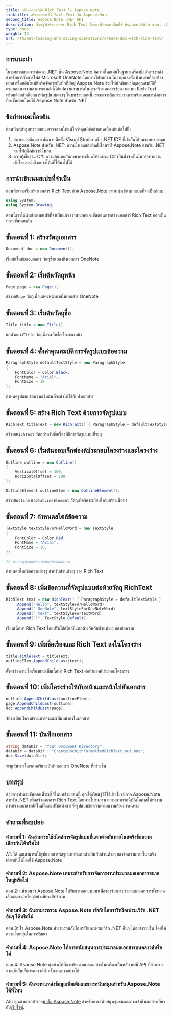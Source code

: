 ```yaml
---
title: สร้างเอกสารที่มี Rich Text ใน Aspose.Note
linktitle: สร้างเอกสารที่มี Rich Text ใน Aspose.Note
second_title: Aspose.Note .NET API
description: เรียนรู้วิธีสร้างเอกสาร Rich Text โดยทางโปรแกรมโดยใช้ Aspose.Note สำหรับ .NET คำแนะนำทีละขั้นตอนพร้อมตัวอย่างโค้ด
type: docs
weight: 12
url: /th/net/loading-and-saving-operations/create-doc-with-rich-text/
---
```

## การแนะนำ

ในขอบเขตของการพัฒนา .NET นั้น Aspose.Note มีความโดดเด่นในฐานะเครื่องมืออันทรงพลังสำหรับการจัดการไฟล์ Microsoft OneNote โดยทางโปรแกรม ไม่ว่าคุณจะตั้งเป้าหมายที่จะสร้างเอกสารโดยอัตโนมัติหรือจัดการบันทึกที่มีอยู่ Aspose.Note ช่วยให้นักพัฒนามีชุดคุณสมบัติที่ครอบคลุม ความสามารถเหล่านี้ได้แก่ความสามารถในการสร้างเอกสารข้อความแบบ Rich Text พร้อมด้วยตัวเลือกการจัดรูปแบบต่างๆ ในบทช่วยสอนนี้ เราจะเจาะลึกกระบวนการสร้างเอกสารดังกล่าวทีละขั้นตอนโดยใช้ Aspose.Note สำหรับ .NET

## ข้อกำหนดเบื้องต้น

ก่อนที่จะเข้าสู่บทช่วยสอน ตรวจสอบให้แน่ใจว่าคุณมีข้อกำหนดเบื้องต้นต่อไปนี้:

1. สภาพแวดล้อมการพัฒนา: ติดตั้ง Visual Studio หรือ .NET IDE ที่เข้ากันได้บนระบบของคุณ
2.  Aspose.Note สำหรับ .NET: ดาวน์โหลดและติดตั้งไลบรารี Aspose.Note สำหรับ .NET จากไฟล์[ลิ้งค์ดาวน์โหลด](https://releases.aspose.com/note/net/).
3. ความรู้พื้นฐาน C#: ความคุ้นเคยกับภาษาการเขียนโปรแกรม C# เป็นสิ่งจำเป็นในการทำความเข้าใจและนำตัวอย่างโค้ดที่ให้มาไปใช้

## การนำเข้าเนมสเปซที่จำเป็น

ก่อนที่เราจะเริ่มสร้างเอกสาร Rich Text ด้วย Aspose.Note เรามานำเข้าเนมสเปซที่จำเป็นก่อน:

```csharp
using System;
using System.Drawing;
```

ตอนนี้เราได้นำเข้าเนมสเปซที่จำเป็นแล้ว เรามาแจกแจงขั้นตอนการสร้างเอกสาร Rich Text ออกเป็นหลายขั้นตอนกัน

## ขั้นตอนที่ 1: สร้างวัตถุเอกสาร

```csharp
Document doc = new Document();
```

 เริ่มต้นใหม่`Document` วัตถุซึ่งแสดงถึงเอกสาร OneNote

## ขั้นตอนที่ 2: เริ่มต้นวัตถุหน้า

```csharp
Page page = new Page();
```

 สร้างก`Page` วัตถุเพื่อแสดงหน้าภายในเอกสาร OneNote

## ขั้นตอนที่ 3: เริ่มต้นวัตถุชื่อ

```csharp
Title title = new Title();
```

 ยกตัวอย่าง`Title` วัตถุซึ่งจะเก็บชื่อเรื่องของหน้า

## ขั้นตอนที่ 4: ตั้งค่าคุณสมบัติการจัดรูปแบบข้อความ

```csharp
ParagraphStyle defaultTextStyle = new ParagraphStyle
{
    FontColor = Color.Black,
    FontName = "Arial",
    FontSize = 10
};
```

กำหนดรูปแบบข้อความเริ่มต้นที่จะนำไปใช้กับทั้งเอกสาร

## ขั้นตอนที่ 5: สร้าง Rich Text ด้วยการจัดรูปแบบ

```csharp
RichText titleText = new RichText() { ParagraphStyle = defaultTextStyle }.Append("Title!");
```

 สร้างก`RichText` วัตถุสำหรับชื่อเรื่องที่มีการจัดรูปแบบที่ระบุ

## ขั้นตอนที่ 6: เริ่มต้นออบเจ็กต์องค์ประกอบโครงร่างและโครงร่าง

```csharp
Outline outline = new Outline()
{
    VerticalOffset = 100,
    HorizontalOffset = 100
};

OutlineElement outlineElem = new OutlineElement();
```

 สร้าง`Outline` และ`OutlineElement` วัตถุเพื่อจัดระเบียบโครงสร้างเนื้อหา

## ขั้นตอนที่ 7: กำหนดสไตล์ข้อความ

```csharp
TextStyle textStyleForHelloWord = new TextStyle
{
    FontColor = Color.Red,
    FontName = "Arial",
    FontSize = 10,
};

// กำหนดรูปแบบข้อความเพิ่มเติมตามต้องการ
```

กำหนดสไตล์ข้อความต่างๆ สำหรับส่วนต่างๆ ของ Rich Text

## ขั้นตอนที่ 8: เพิ่มข้อความที่จัดรูปแบบต่อท้ายวัตถุ RichText

```csharp
RichText text = new RichText() { ParagraphStyle = defaultTextStyle }
    .Append("Hello", textStyleForHelloWord)
    .Append(" OneNote", textStyleForOneNoteWord)
    .Append(" text", textStyleForTextWord)
    .Append("!", TextStyle.Default);
```

เขียนเนื้อหา Rich Text โดยปรับใช้สไตล์ที่แตกต่างกันกับส่วนต่างๆ ของข้อความ

## ขั้นตอนที่ 9: เพิ่มชื่อเรื่องและ Rich Text ลงในโครงร่าง

```csharp
title.TitleText = titleText;
outlineElem.AppendChildLast(text);
```

ตั้งค่าข้อความชื่อเรื่องและเพิ่มเนื้อหา Rich Text ต่อท้ายองค์ประกอบโครงร่าง

## ขั้นตอนที่ 10: เพิ่มโครงร่างให้กับหน้าและหน้าไปยังเอกสาร

```csharp
outline.AppendChildLast(outlineElem);
page.AppendChildLast(outline);
doc.AppendChildLast(page);
```

จัดระเบียบโครงสร้างเค้าร่างและเพิ่มหน้าลงในเอกสาร

## ขั้นตอนที่ 11: บันทึกเอกสาร

```csharp
string dataDir = "Your Document Directory";
dataDir = dataDir + "CreateDocWithFormattedRichText_out.one";
doc.Save(dataDir);
```

ระบุเส้นทางไดเรกทอรีและบันทึกเอกสาร OneNote ที่สร้างขึ้น

## บทสรุป

ด้วยการทำตามขั้นตอนที่ระบุไว้ในบทช่วยสอนนี้ คุณได้เรียนรู้วิธีใช้ประโยชน์จาก Aspose.Note สำหรับ .NET เพื่อสร้างเอกสาร Rich Text โดยทางโปรแกรม ความสามารถนี้เปิดโอกาสให้ทำงานการสร้างเอกสารอัตโนมัติและปรับแต่งการจัดรูปแบบข้อความตามความต้องการเฉพาะ

## คำถามที่พบบ่อย

### คำถามที่ 1: ฉันสามารถใช้สไตล์การจัดรูปแบบที่แตกต่างกันภายในสตริงข้อความเดียวกันได้หรือไม่

A1: ได้ คุณสามารถใช้รูปแบบการจัดรูปแบบที่แตกต่างกันกับส่วนต่างๆ ของข้อความภายในสตริงเดียวกันได้โดยใช้ Aspose.Note

### คำถามที่ 2: Aspose.Note เหมาะสำหรับการจัดการงานประมวลผลเอกสารขนาดใหญ่หรือไม่

ตอบ 2: แน่นอนว่า Aspose.Note ได้รับการออกแบบมาเพื่อรองรับการประมวลผลเอกสารทั้งขนาดเล็กและขนาดใหญ่อย่างมีประสิทธิภาพ

### คำถามที่ 3: ฉันสามารถรวม Aspose.Note เข้ากับไลบรารีหรือเฟรมเวิร์ก .NET อื่นๆ ได้หรือไม่

ตอบ 3: ใช่ Aspose.Note ทำงานร่วมกับไลบรารีและเฟรมเวิร์ก .NET อื่นๆ ได้อย่างราบรื่น โดยให้ความยืดหยุ่นในการพัฒนา

### คำถามที่ 4: Aspose.Note ให้การสนับสนุนการประมวลผลเอกสารบนคลาวด์หรือไม่

ตอบ 4: Aspose.Note มุ่งเน้นไปที่การประมวลผลเอกสารในเครื่องเป็นหลัก แต่มี API ที่สามารถรวมเข้ากับบริการคลาวด์สำหรับงานบางอย่างได้

### คำถามที่ 5: ฉันจะหาแหล่งข้อมูลเพิ่มเติมและการสนับสนุนสำหรับ Aspose.Note ได้ที่ไหน

 A5: คุณสามารถสำรวจ[ฟอรั่ม Aspose.Note](https://forum.aspose.com/c/note/28) สำหรับการสนับสนุนชุมชนและการเข้าถึงเอกสารเกี่ยวกับ[เว็บไซต์](https://reference.aspose.com/note/net/).